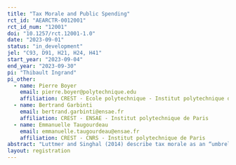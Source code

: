 ```yaml
---
title: "Tax Morale and Public Spending"
rct_id: "AEARCTR-0012001"
rct_id_num: "12001"
doi: "10.1257/rct.12001-1.0"
date: "2023-09-01"
status: "in_development"
jel: "C93, D91, H21, H24, H41"
start_year: "2023-09-04"
end_year: "2023-09-30"
pi: "Thibault Ingrand"
pi_other:
  - name: Pierre Boyer
    email: pierre.boyer@polytechnique.edu
    affiliation: CREST - Ecole polytechnique - Institut polytechnique de Paris
  - name: Bertrand Garbinti
    email: bertrand.garbinti@ensae.fr
    affiliation: CREST - ENSAE - Institut polytechnique de Paris
  - name: Emmanuelle Taugourdeau
    email: emmanuelle.taugourdeau@ensae.fr
    affiliation: CREST - CNRS - Institut polytechnique de Paris
abstract: "Luttmer and Singhal (2014) describe tax morale as an “umbrella term capturing non-pecuniary motivations for tax compliance”. We define and measure four components of tax morale. We are interested in evaluating the causal effect of the opinion on public spending on tax morale. We will provide some information treatments to study to what extent perceptions can change after receiving new information on how public spending is controlled in France and if such information treatments will have an effect on the opinion on public spending and on tax morale."
layout: registration
---
```


